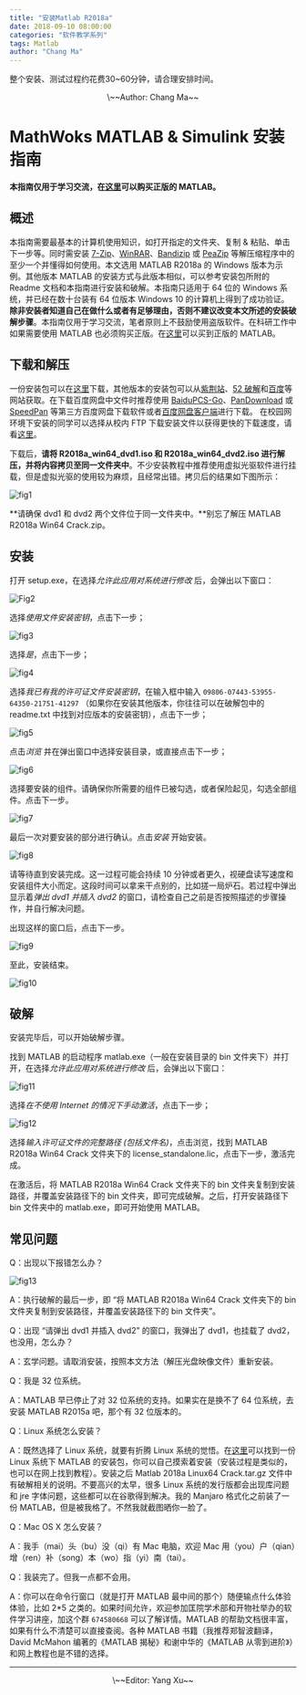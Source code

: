 ```yaml
---
title: "安装Matlab R2018a"
date: 2018-09-10 08:00:00
categories: "软件教学系列"
tags: Matlab
author: "Chang Ma"
---
```


整个安装、测试过程约花费30\~60分钟，请合理安排时间。

<!--more-->

<center>\~~Author: Chang Ma~~</center>

# MathWoks MATLAB & Simulink 安装指南

**本指南仅用于学习交流，在[这里](https://ww2.mathworks.cn/store)可以购买正版的 MATLAB。**

## 概述

本指南需要最基本的计算机使用知识，如打开指定的文件夹、复制 & 粘贴、单击下一步等。同时需安装 [7-Zip](https://www.7-zip.org/)、[WinRAR](http://www.winrar.com.cn/)、[Bandizip](https://cn.bandisoft.com/bandizip/) 或 [PeaZip](http://www.peazip.org/) 等解压缩程序中的至少一个并懂得如何使用。本文选用 MATLAB R2018a 的 Windows 版本为示例。其他版本 MATLAB 的安装方式与此版本相似，可以参考安装包所附的 Readme 文档和本指南进行安装和破解。本指南只适用于 64 位的 Windows 系统，并已经在数十台装有 64 位版本 Windows 10 的计算机上得到了成功验证。**除非安装者知道自己在做什么或者有足够理由，否则不建议改变本文所述的安装破解步骤**。本指南仅用于学习交流，笔者原则上不鼓励使用盗版软件。在科研工作中如果需要使用 MATLAB 也必须购买正版。在[这里](https://ww2.mathworks.cn/store)可以买到正版的 MATLAB。

## 下载和解压

一份安装包可以在[这里](https://pan.baidu.com/s/1zRLrmkt3sp3ikqfCCtnX3w)下载，其他版本的安装包可以从[紫荆站](http://zijingbt.njuftp.org/stats.html?id=106787)、[52 破解](https://www.52pojie.cn/thread-713048-1-1.html)和[百度](https://www.baidu.com)等网站获取。在下载百度网盘中文件时推荐使用 [BaiduPCS-Go](https://github.com/iikira/BaiduPCS-Go)、[PanDownload](https://www.pandownload.com/) 或 [SpeedPan](https://www.speedpan.com/) 等第三方百度网盘下载软件或者[百度网盘客户端](https://pan.baidu.com/download)进行下载。
在校园网环境下安装的同学可以选择从校内 FTP 下载安装文件以获得更快的下载速度，请看[这里](/2018/09/17/UseFTP/#FTP%E7%AB%99%E7%82%B9%E5%9C%B0%E5%9D%80)。

<!-- > 编者注：也可以连接校园网后从校内FTP下载，速率很快，目前可用的站点有(引自[TeXLive安装教程](/2018/09/09/InstallTeXLive/#more))：
   - [匡院团学联FTP](ftp://ftp.diisquare.com)(亲生的，稳)
   - [一个野生的匡院FTP](ftp://114.212.170.211)(地址可能会变但由我维护，软件较新)
   - [另一个野生的匡院FTP](ftp://114.212.165.143)(地址极易变且经常被管理阿姨关机)等。
-->

下载后，**请将 R2018a\_win64\_dvd1.iso 和 R2018a\_win64\_dvd2.iso 进行解压，并将内容拷贝至同一文件夹中**。不少安装教程中推荐使用虚拟光驱软件进行挂载，但是虚拟光驱的使用较为麻烦，且经常出错。拷贝后的结果如下图所示：

<!-- 编者注：``Windows 10``可以直接双击挂载iso文件。如果不想解压占用过多硬盘空间，可以双击``dvd1.iso``点击``setup.exe``安装，到提示弹出dvd1插入dvd2时，弹出``dvd1.iso``，双击``dvd2.iso``挂载后，继续安装。需要确保``dvd1.iso``和``dvd2.iso``挂载时的盘符是一样的。关于挂载和弹出，可以参考TeXLive安装教程。如果不会挂载和弹出或是觉得可能搞不定，就按照作者的方法吧。-->

![fig1](/figure/matlab/fig1.jpg)

**请确保 dvd1 和 dvd2 两个文件位于同一文件夹中。**别忘了解压 MATLAB R2018a Win64 Crack.zip。


## 安装

打开 setup.exe，在选择*允许此应用对系统进行修改* 后，会弹出以下窗口：

![Fig2](/figure/matlab/fig2.jpg)

选择*使用文件安装密钥*，点击下一步；

![fig3](/figure/matlab/fig3.jpg)

选择*是*，点击下一步；

![fig4](/figure/matlab/fig4.jpg)

选择*我已有我的许可证文件安装密钥*，在输入框中输入 `09806-07443-53955-64350-21751-41297` （如果你在安装其他版本，你往往可以在破解包中的 readme.txt 中找到对应版本的安装密钥），点击下一步；

![fig5](/figure/matlab/fig5.jpg)

点击*浏览* 并在弹出窗口中选择安装目录，或直接点击下一步；

![fig6](/figure/matlab/fig6.jpg)

选择要安装的组件。请确保你所需要的组件已被勾选，或者保险起见，勾选全部组件。点击下一步。

![fig7](/figure/matlab/fig7.jpg)

最后一次对要安装的部分进行确认。点击*安装* 开始安装。

![fig8](/figure/matlab/fig8.jpg)

请等待直到安装完成。这一过程可能会持续 10 分钟或者更久，视硬盘读写速度和安装组件大小而定。这段时间可以拿来干点别的，比如搓一局炉石。若过程中弹出显示着*弹出 dvd1 并插入 dvd2* 的窗口，请检查自己之前是否按照描述的步骤操作，并自行解决问题。
	
出现这样的窗口后，点击下一步。

![fig9](/figure/matlab/fig9.jpg)

至此，安装结束。

![fig10](/figure/matlab/fig10.jpg)

## 破解

安装完毕后，可以开始破解步骤。
	
找到 MATLAB 的启动程序 matlab.exe（一般在安装目录的 bin 文件夹下）并打开，在选择*允许此应用对系统进行修改* 后，会弹出以下窗口：

![fig11](/figure/matlab/fig11.jpg)

选择*在不使用 Internet 的情况下手动激活*，点击下一步；

![fig12](/figure/matlab/fig12.jpg)

选择*输入许可证文件的完整路径 (包括文件名)*，点击浏览，找到 MATLAB R2018a Win64 Crack 文件夹下的 license_standalone.lic，点击下一步，激活完成。
	
在激活后，将 MATLAB R2018a Win64 Crack 文件夹下的 bin 文件夹复制到安装路径，并覆盖安装路径下的 bin 文件夹，即可完成破解。之后，打开安装路径下 bin 文件夹中的 matlab.exe，即可开始使用 MATLAB。

## 常见问题

Q：出现以下报错怎么办？

![fig13](/figure/matlab/fig13.jpg)

A：执行破解的最后一步，即 “将 MATLAB R2018a Win64 Crack 文件夹下的 bin 文件夹复制到安装路径，并覆盖安装路径下的 bin 文件夹”。

Q：出现 “请弹出 dvd1 并插入 dvd2” 的窗口，我弹出了 dvd1，也挂载了 dvd2，也没用，怎么办？

A：玄学问题。请取消安装，按照本文方法（解压光盘映像文件）重新安装。

Q：我是 32 位系统。

A：MATLAB 早已停止了对 32 位系统的支持。如果实在是换不了 64 位系统，去安装 MATLAB R2015a 吧，那个有 32 位版本的。

Q：Linux 系统怎么安装？

A：既然选择了 Linux 系统，就要有折腾 Linux 系统的觉悟。在[这里](https://pan.baidu.com/s/1YmTuh7fD0XttDPCRxV1PGg)可以找到一份 Linux 系统下 MATLAB 的安装包，你可以自己摸索着安装（安装过程是类似的，也可以在网上找到教程）。安装之后 Matlab 2018a Linux64 Crack.tar.gz 文件中有破解相关的说明。不要高兴的太早，很多 Linux 系统的发行版都会出现库问题和 jre 字体问题，这些都可以在谷歌得到解决。我的 Manjaro 格式化之前装了一份 MATLAB，但是被我格了。不然我就截图晒你一脸了。

Q：Mac OS X 怎么安装？

A：我手（mai）头（bu）没（qi）有 Mac 电脑，欢迎 Mac 用（you）户（qian）增（ren）补（song）本（wo）指（yi）南（tai）。

Q：我装完了。但我一点都不会用。

A：你可以在命令行窗口（就是打开 MATLAB 最中间的那个）随便输点什么体验体验，比如 2\*5 之类的。如果时间允许，欢迎参加匡院学术部和开物社举办的软件学习讲座，加这个群 `674580668` 可以了解详情。MATLAB 的帮助文档很丰富，如果有什么不清楚可以直接查阅。各种 MATLAB 书籍（我推荐郑智波翻译，David McMahon 编著的《MATLAB 揭秘》和谢中华的《MATLAB 从零到进阶》）和网上教程也是不错的选择。

---
<center>\~~Editor: Yang Xu~~</center>
